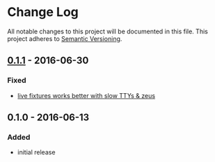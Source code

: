# Change Log
All notable changes to this project will be documented in this file.
This project adheres to [Semantic Versioning](http://semver.org/).

## [0.1.1] - 2016-06-30
### Fixed
- [live fixtures works better with slow TTYs & zeus](https://github.com/NoRedInk/live_fixtures/pull/4)

## 0.1.0 - 2016-06-13
### Added
- initial release

[0.1.1]: https://github.com/NoRedInk/live_fixtures/compare/v0.1.0...v0.1.1
